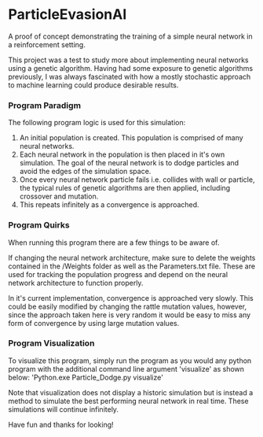 # ParticleEvasionAI

A proof of concept demonstrating the training of a simple neural network in a reinforcement setting.

This project was a test to study more about implementing neural networks using a genetic algorithm. Having had some exposure to genetic algorithms previously, I was always fascinated with how a mostly stochastic approach to machine learning could produce desirable results. 

### Program Paradigm
The following program logic is used for this simulation:
1. An initial population is created. This population is comprised of many neural networks.
2. Each neural network in the population is then placed in it's own simulation. The goal of the neural network is to dodge particles and avoid the edges of the simulation space.
3. Once every neural network particle fails i.e. collides with wall or particle, the typical rules of genetic algorithms are then applied, including crossover and mutation.
4. This repeats infinitely as a convergence is approached.

### Program Quirks
When running this program there are a few things to be aware of.

If changing the neural network architecture, make sure to delete the weights contained in the /Weights folder as well as the Parameters.txt file. These are used for tracking the population progress and depend on the neural network architecture to function properly.

In it's current implementation, convergence is approached very slowly. This could be easily modified by changing the rattle mutation values, however, since the approach taken here is very random it would be easy to miss any form of convergence by using large mutation values.

### Program Visualization
To visualize this program, simply run the program as you would any python program with the additional command line argument 'visualize' as shown below:
'Python.exe Particle_Dodge.py visualize'

Note that visualization does not display a historic simulation but is instead a method to simulate the best performing neural network in real time. These simulations will continue infinitely.



Have fun and thanks for looking!
